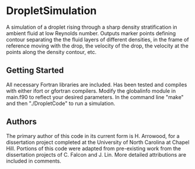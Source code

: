 # DropletSimulation

A simulation of a droplet rising through a sharp density stratification in ambient fluid at low Reynolds number. Outputs marker points defining contour separating the the fluid layers of different densities, in the frame of reference moving with the drop, the velocity of the drop, the velocity at the points along the density contour, etc. 

## Getting Started

All necessary Fortran libraries are included. Has been tested and compiles with either ifort or gfortran compilers. Modify the globalinfo module in main.f90 to reflect your desired parameters. In the command line "make" and then "./DropletCode" to run a simulation. 

## Authors

The primary author of this code in its current form is H. Arrowood, for a dissertation project completed at the University of North Carolina at Chapel Hill.
Portions of this code were adapted from pre-existing work from the dissertation projects of C. Falcon and J. Lin. More detailed attributions are included in comments. 


